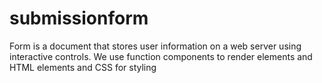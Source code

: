 # submissionform
Form is a document that stores user information on a web server using interactive  controls. We use function components to render elements and HTML elements and CSS for styling 

